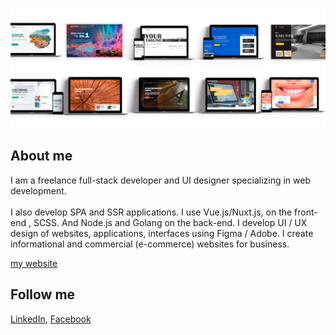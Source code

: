 ![Alt-текст](https://github.com/alex-uiweb/alex-uiweb/blob/master/assets/bg.jpg "Орк") 

## About me
I am a freelance full-stack developer and UI designer specializing in web development.<br>
<br>
I also develop SPA and SSR applications. I use Vue.js/Nuxt.js, on the front-end , SCSS. And Node.js and Golang on the back-end. I develop UI / UX design of websites, applications, interfaces using Figma / Adobe. I create informational and commercial (e-commerce) websites for business.

[my website](http://alexsibrin.pro/)

## Follow me
[LinkedIn](https://www.linkedin.com/in/alex-uiweb/), [Facebook](https://www.facebook.com/alex.uiweb/)

<!--
**alex-uiweb/alex-uiweb** is a ✨ _special_ ✨ repository because its `README.md` (this file) appears on your GitHub profile.

Here are some ideas to get you started:

- 🔭 I’m currently working on ...
- 🌱 I’m currently learning ...
- 👯 I’m looking to collaborate on ...
- 🤔 I’m looking for help with ...
- 💬 Ask me about ...
- 📫 How to reach me: ...
- 😄 Pronouns: ...
- ⚡ Fun fact: ...
-->
